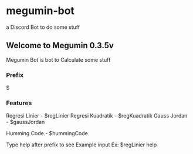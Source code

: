 # megumin-bot
a Discord Bot to do some stuff

## Welcome to Megumin 0.3.5v
Megumin Bot is bot to Calculate some stuff

### Prefix
$

### Features
Regresi Linier - $regLinier
Regresi Kuadratik - $regKuadratik
Gauss Jordan - $gaussJordan

Humming Code - $hummingCode

Type help after prefix to see Example input
Ex: $regLinier help

